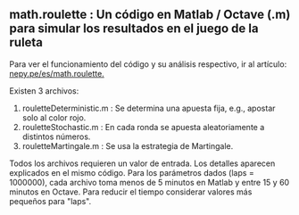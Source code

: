 ## math.roulette : Un código en Matlab / Octave (.m) para simular los resultados en el juego de la ruleta
Para ver el funcionamiento del código y su análisis respectivo, ir al artículo: [nepy.pe/es/math.roulette.](http://www.nepy.pe/es/programacion/juego/aprendiendo-programacion-con-la-ruleta-y-respondiendo-si-estamos-solos/) 

Existen 3 archivos: 

1. rouletteDeterministic.m : Se determina una apuesta fija, e.g., apostar solo al color rojo.
2. rouletteStochastic.m : En cada ronda se apuesta aleatoriamente a distintos números.
3. rouletteMartingale.m : Se usa la estrategia de Martingale.

Todos los archivos requieren un valor de entrada. Los detalles aparecen explicados en el mismo código.
Para los parámetros dados (laps = 1000000), cada archivo toma menos de 5 minutos en Matlab y entre 15 y 60 minutos en Octave. Para reducir el tiempo considerar valores más pequeños para "laps".
